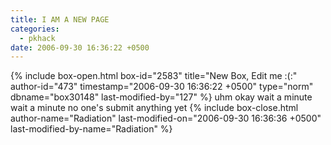 ```yaml
---
title: I AM A NEW PAGE
categories:
  - pkhack
date: 2006-09-30 16:36:22 +0500
---
```

{% include box-open.html box-id="2583" title="New Box, Edit me :(:" author-id="473" timestamp="2006-09-30 16:36:22 +0500" type="norm" dbname="box30148" last-modified-by="127" %}
uhm okay wait a minute wait a minute no one's submit anything yet
{% include box-close.html author-name="Radiation" last-modified-on="2006-09-30 16:36:36 +0500" last-modified-by-name="Radiation" %}
